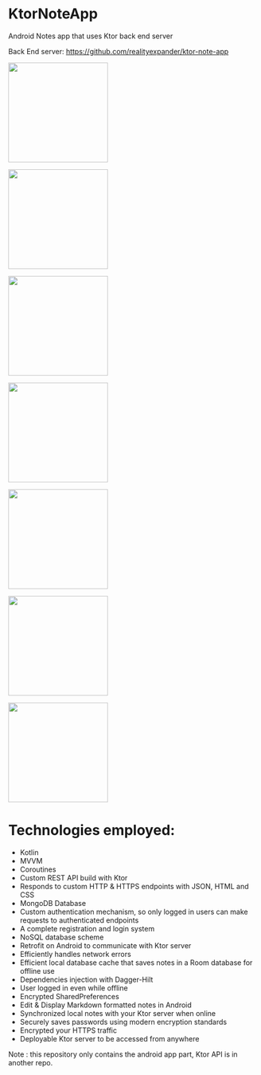 # KtorNoteApp
Android Notes app that uses Ktor back end server

Back End server: https://github.com/realityexpander/ktor-note-app

[<img src="https://user-images.githubusercontent.com/5157474/180708684-10c5e065-ad66-466a-8212-7942192952ae.png" width="200"/>](https://user-images.githubusercontent.com/5157474/180708684-10c5e065-ad66-466a-8212-7942192952ae.png)

[<img src="https://user-images.githubusercontent.com/5157474/180708820-5c73b5d2-a149-4948-8597-964ee16ec360.png" width="200"/>](https://user-images.githubusercontent.com/5157474/180708820-5c73b5d2-a149-4948-8597-964ee16ec360.png)

[<img src="https://user-images.githubusercontent.com/5157474/180708928-b93d1c9b-46c7-42c4-842f-b709f45f017b.png" width="200"/>](https://user-images.githubusercontent.com/5157474/180708928-b93d1c9b-46c7-42c4-842f-b709f45f017b.png)

[<img src="https://user-images.githubusercontent.com/5157474/180709033-9ce0813c-3733-4a53-a2fd-a6fba771830e.png" width="200"/>](https://user-images.githubusercontent.com/5157474/180709033-9ce0813c-3733-4a53-a2fd-a6fba771830e.png)

[<img src="https://user-images.githubusercontent.com/5157474/180709143-5088d696-3da6-42c3-828d-2617104b3179.png" width="200"/>](https://user-images.githubusercontent.com/5157474/180709143-5088d696-3da6-42c3-828d-2617104b3179.png)

[<img src="https://user-images.githubusercontent.com/5157474/180709243-02091594-ceb4-4c4d-a3dd-3b8ebaa6f2a0.png" width="200"/>](https://user-images.githubusercontent.com/5157474/180709243-02091594-ceb4-4c4d-a3dd-3b8ebaa6f2a0.png)

[<img src="https://user-images.githubusercontent.com/5157474/180709312-f6cd2742-6eac-4f64-9e17-af682c82f428.png" width="200"/>](https://user-images.githubusercontent.com/5157474/180709312-f6cd2742-6eac-4f64-9e17-af682c82f428.png)


# Technologies employed:

* Kotlin 
* MVVM
* Coroutines
* Custom REST API build with Ktor
* Responds to custom HTTP & HTTPS endpoints with JSON, HTML and CSS
* MongoDB Database
* Custom authentication mechanism, so only logged in users can make requests to authenticated endpoints
* A complete registration and login system
* NoSQL database scheme
* Retrofit on Android to communicate with Ktor server
* Efficiently handles network errors
* Efficient local database cache that saves notes in a Room database for offline use
* Dependencies injection with Dagger-Hilt
* User logged in even while offline
* Encrypted SharedPreferences
* Edit & Display Markdown formatted notes in Android
* Synchronized local notes with your Ktor server when online
* Securely saves passwords using modern encryption standards
* Encrypted your HTTPS traffic
* Deployable Ktor server to be accessed from anywhere

Note : this repository only contains the android app part, Ktor API is in another repo.
